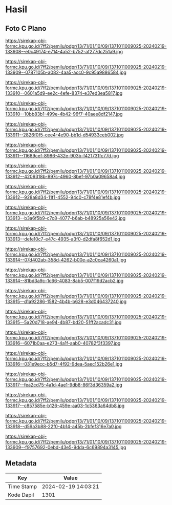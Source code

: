 # Hasil

## Foto C Plano

https://sirekap-obj-formc.kpu.go.id/7ff2/pemilu/pdpr/13/71/01/10/09/1371011009025-20240219-133908--e0c49174-e714-4a52-b752-af277dc251a9.jpg

https://sirekap-obj-formc.kpu.go.id/7ff2/pemilu/pdpr/13/71/01/10/09/1371011009025-20240219-133909--0787105b-a082-4aa5-acc0-9c95a9886584.jpg

https://sirekap-obj-formc.kpu.go.id/7ff2/pemilu/pdpr/13/71/01/10/09/1371011009025-20240219-133910--0601a5d9-ee2c-4efe-8374-e37ed3ea5817.jpg

https://sirekap-obj-formc.kpu.go.id/7ff2/pemilu/pdpr/13/71/01/10/09/1371011009025-20240219-133910--10bb83b1-499e-4b42-96f7-40aee8df2147.jpg

https://sirekap-obj-formc.kpu.go.id/7ff2/pemilu/pdpr/13/71/01/10/09/1371011009025-20240219-133911--2826f0f5-cee4-4e90-bb1d-d54933ceb002.jpg

https://sirekap-obj-formc.kpu.go.id/7ff2/pemilu/pdpr/13/71/01/10/09/1371011009025-20240219-133911--11689cef-8986-432e-903b-f421731fc77d.jpg

https://sirekap-obj-formc.kpu.go.id/7ff2/pemilu/pdpr/13/71/01/10/09/1371011009025-20240219-133912--4209318b-897c-4960-8bef-97b0a09658a4.jpg

https://sirekap-obj-formc.kpu.go.id/7ff2/pemilu/pdpr/13/71/01/10/09/1371011009025-20240219-133912--928a8d34-11f1-4552-94c0-c78f4e81ef4b.jpg

https://sirekap-obj-formc.kpu.go.id/7ff2/pemilu/pdpr/13/71/01/10/09/1371011009025-20240219-133913--b3a6f5b9-c7c8-4077-b6ab-b48925a56e42.jpg

https://sirekap-obj-formc.kpu.go.id/7ff2/pemilu/pdpr/13/71/01/10/09/1371011009025-20240219-133913--defe10c7-e47c-4935-a3f0-d2dfa8f652d1.jpg

https://sirekap-obj-formc.kpu.go.id/7ff2/pemilu/pdpr/13/71/01/10/09/1371011009025-20240219-133914--07d402ab-358d-4262-b00e-a2c0ca4260a1.jpg

https://sirekap-obj-formc.kpu.go.id/7ff2/pemilu/pdpr/13/71/01/10/09/1371011009025-20240219-133914--81bd3a9c-1c66-4083-8ab5-007f19d2acb2.jpg

https://sirekap-obj-formc.kpu.go.id/7ff2/pemilu/pdpr/13/71/01/10/09/1371011009025-20240219-133915--d1a92286-1582-4b4b-b628-e3d046437240.jpg

https://sirekap-obj-formc.kpu.go.id/7ff2/pemilu/pdpr/13/71/01/10/09/1371011009025-20240219-133915--5a20d718-ae94-4b87-bd20-51ff2acadc31.jpg

https://sirekap-obj-formc.kpu.go.id/7ff2/pemilu/pdpr/13/71/01/10/09/1371011009025-20240219-133916--6071b0aa-e273-4a1f-aab0-40782f3f3397.jpg

https://sirekap-obj-formc.kpu.go.id/7ff2/pemilu/pdpr/13/71/01/10/09/1371011009025-20240219-133916--031e9ecc-b5d7-4f92-9dea-5aec152b26e1.jpg

https://sirekap-obj-formc.kpu.go.id/7ff2/pemilu/pdpr/13/71/01/10/09/1371011009025-20240219-133917--fea2cd75-4a1d-4ae1-9db8-86f3d36359a2.jpg

https://sirekap-obj-formc.kpu.go.id/7ff2/pemilu/pdpr/13/71/01/10/09/1371011009025-20240219-133917--c857585e-b126-459e-aa03-1c5363a64db8.jpg

https://sirekap-obj-formc.kpu.go.id/7ff2/pemilu/pdpr/13/71/01/10/09/1371011009025-20240219-133918--d59a3b88-22f0-4b14-a45b-2bfef316e7a0.jpg

https://sirekap-obj-formc.kpu.go.id/7ff2/pemilu/pdpr/13/71/01/10/09/1371011009025-20240219-133909--f9757692-0ebd-43e5-9dda-6c69894a3145.jpg


## Metadata

| Key        | Value               |
| ---------- | ------------------- |
| Time Stamp | 2024-02-19 14:03:21 |
| Kode Dapil | 1301                |



